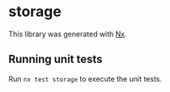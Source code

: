# storage

This library was generated with [Nx](https://nx.dev).

## Running unit tests

Run `nx test storage` to execute the unit tests.
